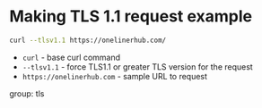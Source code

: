 # Making TLS 1.1 request example

```bash
curl --tlsv1.1 https://onelinerhub.com/
```

- `curl` - base curl command
- `--tlsv1.1` - force TLS1.1 or greater TLS version for the request
- `https://onelinerhub.com` - sample URL to request

group: tls


